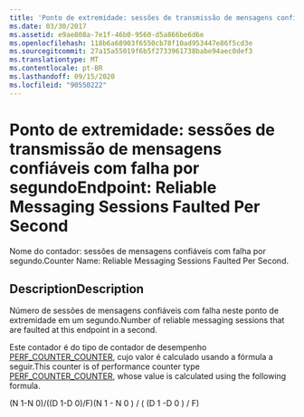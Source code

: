 ```yaml
---
title: 'Ponto de extremidade: sessões de transmissão de mensagens confiáveis com falha por segundo'
ms.date: 03/30/2017
ms.assetid: e9ae808a-7e1f-46b0-9560-d5a866be6d6e
ms.openlocfilehash: 118b6a68903f6550cb78f10ad953447e86f5cd3e
ms.sourcegitcommit: 27a15a55019f6b5f2733961738babe94aec0def3
ms.translationtype: MT
ms.contentlocale: pt-BR
ms.lasthandoff: 09/15/2020
ms.locfileid: "90550222"
---
```

# <a name="endpoint-reliable-messaging-sessions-faulted-per-second"></a><span data-ttu-id="220a8-102">Ponto de extremidade: sessões de transmissão de mensagens confiáveis com falha por segundo</span><span class="sxs-lookup"><span data-stu-id="220a8-102">Endpoint: Reliable Messaging Sessions Faulted Per Second</span></span>
<span data-ttu-id="220a8-103">Nome do contador: sessões de mensagens confiáveis com falha por segundo.</span><span class="sxs-lookup"><span data-stu-id="220a8-103">Counter Name: Reliable Messaging Sessions Faulted Per Second.</span></span>  
  
## <a name="description"></a><span data-ttu-id="220a8-104">Description</span><span class="sxs-lookup"><span data-stu-id="220a8-104">Description</span></span>  
 <span data-ttu-id="220a8-105">Número de sessões de mensagens confiáveis com falha neste ponto de extremidade em um segundo.</span><span class="sxs-lookup"><span data-stu-id="220a8-105">Number of reliable messaging sessions that are faulted at this endpoint in a second.</span></span>  
  
 <span data-ttu-id="220a8-106">Este contador é do tipo de contador de desempenho [PERF_COUNTER_COUNTER](/previous-versions/windows/it-pro/windows-server-2003/cc740048(v=ws.10)), cujo valor é calculado usando a fórmula a seguir.</span><span class="sxs-lookup"><span data-stu-id="220a8-106">This counter is of performance counter type [PERF_COUNTER_COUNTER](/previous-versions/windows/it-pro/windows-server-2003/cc740048(v=ws.10)), whose value is calculated using the following formula.</span></span>  
  
 <span data-ttu-id="220a8-107">(N 1-N 0)/((D 1-D 0)/F)</span><span class="sxs-lookup"><span data-stu-id="220a8-107">(N 1 - N 0 ) / ( (D 1 -D 0 ) / F)</span></span>
